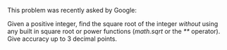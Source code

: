 This problem was recently asked by Google:

Given a positive integer, find the square root of the integer <em>without</em> using any built in square root or power functions (<em>math.sqrt</em> or the <em>**</em> operator). Give accuracy up to 3 decimal points.
